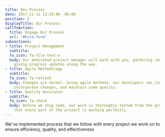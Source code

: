 ```yaml
---
title: Dev Process
date: 2017-11-11 13:24:00 -06:00
position: 2
displayTitle: Our Process
callToAction:
  title: Engage Our Process
  url: "#hire-form"
subsections:
- title: Project Management
  subtitle: 
  fa_icon: fa-file-text-o
  body: Our dedicated project manager will work with you, gathering requirements and
    giving progress updates along the way.
- title: Agile Methodology
  subtitle: 
  fa_icon: fa-refresh
  body: Changes are normal. Using agile methods, our developers can iterate quickly,
    incorporate changes, and maintain code quality.
- title: Quality Assurance
  subtitle: 
  fa_icon: fa-check
  body: Before we ship code, our work is thoroughly tested from the ground up to ensure
    that every part of the project is working perfectly.
---
```


We've implemented process that we follow with every project we work on to ensure efficiency, quality, and effectiveness